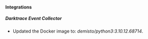 #### Integrations
##### Darktrace Event Collector
- Updated the Docker image to: *demisto/python3:3.10.12.68714*.
